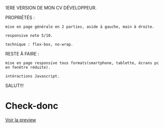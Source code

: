 1ERE VERSION DE MON CV DÉVELOPPEUR.



PROPRIÉTÉS : 


	mise en page générale en 2 parties, aside à gauche, main à droite.

	responsive note 5/10.

	technique : flex-box, no-wrap.




RESTE À FAIRE :


	mise en page responsive tous formats(smartphone, tablette, écrans pc en fenêtre réduite).

	intéractions Javascript.




SALUT!!!



# Check-donc

[Voir la preview](https://htmlpreview.github.io/?https://github.com/SeriousJack666/CV/blob/master/index.html)

